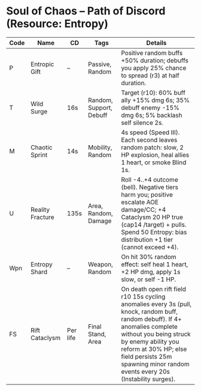 # Soul of Chaos – Path of Discord (Resource: Entropy)
| Code | Name | CD | Tags | Details |
|------|------|----|------|---------|
| P | Entropic Gift | – | Passive, Random | Positive random buffs +50% duration; debuffs you apply 25% chance to spread (r3) at half duration. |
| T | Wild Surge | 16s | Random, Support, Debuff | Target (r10): 60% buff ally +15% dmg 6s; 35% debuff enemy -15% dmg 6s; 5% backlash self silence 2s. |
| M | Chaotic Sprint | 14s | Mobility, Random | 4s speed (Speed III). Each second leaves random patch: slow, 2 HP explosion, heal allies 1 heart, or smoke Blind 1s. |
| U | Reality Fracture | 135s | Area, Random, Damage | Roll -4..+4 outcome (bell). Negative tiers harm you; positive escalate AOE damage/CC; +4 Cataclysm 20 HP true (cap14 /target) + pulls. Spend 50 Entropy: bias distribution +1 tier (cannot exceed +4). |
| Wpn | Entropy Shard | – | Weapon, Random | On hit 30% random effect: self heal 1 heart, +2 HP dmg, apply 1s slow, or self -1 HP. |
| FS | Rift Cataclysm | Per life | Final Stand, Area | On death open rift field r10 15s cycling anomalies every 3s (pull, knock, random buff, random debuff). If 4+ anomalies complete without you being struck by enemy ability you reform at 30% HP; else field persists 25m spawning minor random events every 20s (Instability surges). |
